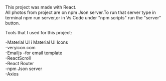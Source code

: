 This project was made with React.<br>
All photos from project are on npm Json server.To run that server type in terminal npm run server,or in Vs Code under "npm scripts" run the "server" button.

Tools that I used for this project:

-Material UI i Material UI Icons<br>
-veryicon.com<br>
-Emailjs -for email template<br>
-ReactScroll<br>
-React Router<br>
-npm Json server<br>
-Axios<br>
